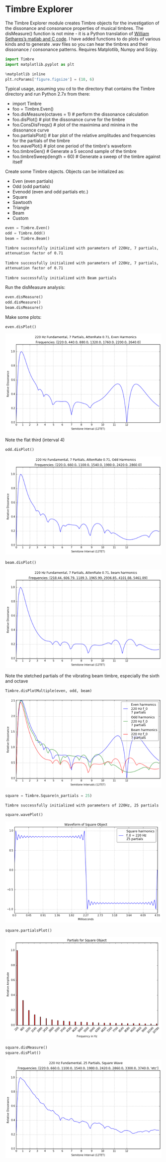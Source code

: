 
# Timbre Explorer

The Timbre Explorer module creates Timbre objects for the investigation of the dissonance and consonance properties of musical timbres. The disMeasure() function is not mine - it is a Python translation of [William Sethares’s matlab and C code](http://sethares.engr.wisc.edu/comprog.html). I have added functions to do plots of various kinds and to generate .wav files so you can hear the timbres and their dissonance / consonance patterns. Requires Matplotlib, Numpy and Scipy.

```python
import Timbre
import matplotlib.pyplot as plt
```


```python
%matplotlib inline
plt.rcParams['figure.figsize'] = (10, 6)
```

Typical usage, assuming you cd to the directory that contains the Timbre directory and run Python 2.7x from there:
* import Timbre
* foo = Timbre.Even()
* foo.disMeasure(octaves = 1) # perform the dissonance calculation
* foo.disPlot() # plot the dissonance curve for the timbre
* foo.ConsDisFreqs() # plot of the maximima and minima in the dissonance curve
* foo.partialsPlot() # bar plot of the relative amplitudes and frequencies for the partials of the timbre 
* foo.wavePlot() # plot one period of the timbre's waveform
* foo.timbreGen() # Generate a 5 second sample of the timbre 
* foo.timbreSweep(length = 60) # Generate a sweep of the timbre against itself

Create some Timbre objects. Objects can be initialized as:
 * Even (even partials)
 * Odd (odd partials)
 * Evenodd (even and odd partials etc.)
 * Square 
 * Sawtooth
 * Triangle
 * Beam
 * Custom


```python
even = Timbre.Even()
odd = Timbre.Odd()
beam = Timbre.Beam()
```

    Timbre successfully initialized with parameters of 220Hz, 7 partials, attenuation factor of 0.71
    
    Timbre successfully initialized with parameters of 220Hz, 7 partials, attenuation factor of 0.71
    
    Timbre successfully initialized with Beam partials


Run the disMeasure analysis:


```python
even.disMeasure()
odd.disMeasure()
beam.disMeasure()
```

Make some plots:


```python
even.disPlot()
```


![png](/Doc/overview/output_9_0.png)


Note the flat third (interval 4) 


```python
odd.disPlot()
```


![png](/Doc/overview/output_11_0.png)



```python
beam.disPlot()
```


![png](/Doc/overview/output_12_0.png)


Note the stetched partials of the vibrating beam timbre, especially the sixth and octave


```python
Timbre.disPlotMultiple(even, odd, beam)
```


![png](/Doc/overview/output_14_0.png)



```python
square = Timbre.Square(n_partials = 25)
```

    Timbre successfully initialized with parameters of 220Hz, 25 partials
    



```python
square.wavePlot()
```


![png](/Doc/overview/output_16_0.png)



```python
square.partialsPlot()
```


![png](/Doc/overview/output_17_0.png)



```python
square.disMeasure()
square.disPlot()
```


![png](/Doc/overview/output_18_0.png)



```python

```
